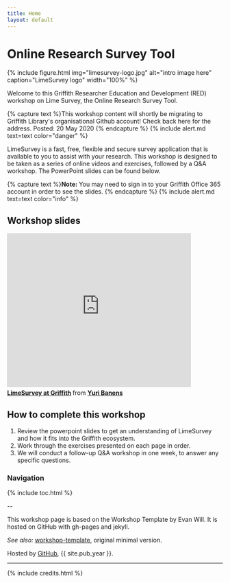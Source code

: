 ```yaml
---
title: Home
layout: default
---
```


# Online Research Survey Tool

{% include figure.html img="limesurvey-logo.jpg" alt="intro image here" caption="LimeSurvey logo" width="100%" %}

Welcome to this Griffith Researcher Education and Development (RED) workshop on Lime Survey, the Online Research Survey Tool. 

{% capture text %}This workshop content will shortly be migrating to Griffith Library's organisational Github account! Check back here for the address. 
Posted: 20 May 2020 {% endcapture %}
{% include alert.md text=text color="danger" %}

LimeSurvey is a fast, free, flexible and secure survey application that is available to you to assist with your research. This workshop is designed to be taken as a series of online videos and exercises, followed by a Q&A workshop. The PowerPoint slides can be found below.

{% capture text %}**Note:** You may need to sign in to your Griffith Office 365 account in order to see the slides.
{% endcapture %}
{% include alert.md text=text color="info" %}

## Workshop slides

<iframe src="https://www.slideshare.net/slideshow/embed_code/key/akp9B2R0hBxAL1" width="427" height="356" frameborder="0" marginwidth="0" marginheight="0" scrolling="no" style="border:1px solid #CCC; border-width:1px; margin-bottom:5px; max-width: 100%;" allowfullscreen> </iframe> <div style="margin-bottom:5px"> <strong> <a href="https://www.slideshare.net/secret/akp9B2R0hBxAL1" title="LimeSurvey at Griffith" target="_blank">LimeSurvey at Griffith</a> </strong> from <strong><a href="https://www.slideshare.net/YuriBanens" target="_blank">Yuri Banens</a></strong> </div>

<!--
<iframe src="https://griffitheduau.sharepoint.com/sites/REDOnlineResearchSurveyToolLimeSurvey/_layouts/15/Doc.aspx?sourcedoc={52781e73-9722-4f2c-bfab-a4dc48e01659}&amp;action=embedview&amp;wdAr=1.7777777777777777" width="610px" height="367px" frameborder="0">Introductory PowerPoint slides for this presentation</a>.</iframe>
 -->
 
## How to complete this workshop

1. Review the powerpoint slides to get an understanding of LimeSurvey and how it fits into the Griffith ecosystem.
2. Work through the exercises presented on each page in order. 
3. We will conduct a follow-up Q&A workshop in one week, to answer any specific questions. 

### Navigation

{% include toc.html %}

--

This workshop page is based on the Workshop Template by Evan Will. It is hosted on GitHub with gh-pages and jekyll.

*See also:* [workshop-template](https://evanwill.github.io/workshop-template/), original minimal version.

Hosted by [GitHub](http://www.github.com/), {{ site.pub_year }}.

------

{% include credits.html %}
